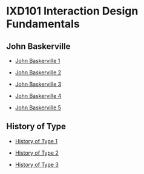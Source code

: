 IXD101 Interaction Design Fundamentals
======================================

John Baskerville
----------------
- [John Baskerville 1](https://lucyboyd4.github.io/john_baskerville-/john-baskerville1.html)

- [John Baskerville 2](https://lucyboyd4.github.io/john_baskerville-/john-baskerville2.html)

- [John Baskerville 3](https://lucyboyd4.github.io/john_baskerville-/john-baskerville3.html)

- [John Baskerville 4](https://lucyboyd4.github.io/john_baskerville-/john-baskerville4.html)

- [John Baskerville 5](https://lucyboyd4.github.io/john_baskerville-/john-baskerville5.html)



History of Type
----------------
- [History of Type 1](https://lucyboyd4.github.io/john_baskerville-/thebriefhistoryoftype.html)

- [History of Type 2](https://lucyboyd4.github.io/john_baskerville-/Thebriefhistoryoftype2.html)

- [History of Type 3](https://lucyboyd4.github.io/john_baskerville-/Thebriefhistoryoftype3.html)